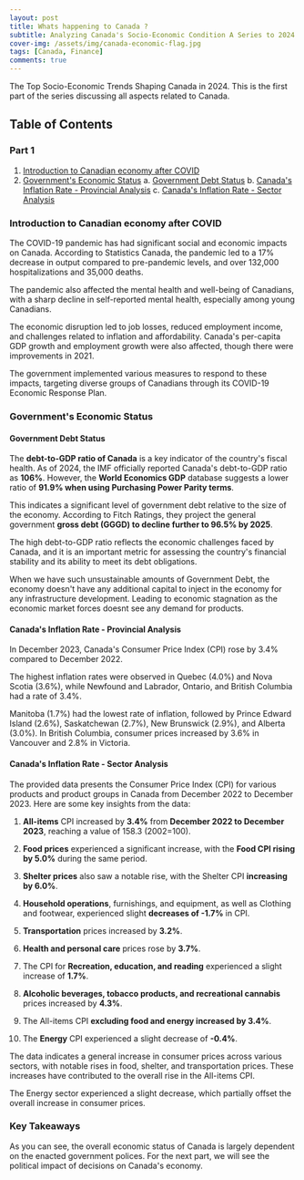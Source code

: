 ```yaml
---
layout: post
title: Whats happening to Canada ?
subtitle: Analyzing Canada's Socio-Economic Condition A Series to 2024.
cover-img: /assets/img/canada-economic-flag.jpg
tags: [Canada, Finance]
comments: true
---
```


The Top Socio-Economic Trends Shaping Canada in 2024. This is the first part of the series discussing all aspects related to Canada.

## Table of Contents
### Part 1

1. [Introduction to Canadian economy after COVID](#introduction-to-canadian-economy-after-covid)
2. [Government's Economic Status](#governments-economic-status)
    a. [Government Debt Status](#government-debt-status)
    b. [Canada's Inflation Rate - Provincial Analysis](#canadas-inflation-rate---provincial-analysis)
    c. [Canada's Inflation Rate - Sector Analysis](#canadas-inflation-rate---sector-analysis)

### Introduction to Canadian economy after COVID
 
The COVID-19 pandemic has had significant social and economic impacts on Canada. According to Statistics Canada, the pandemic led to a 17% decrease in output compared to pre-pandemic levels, and over 132,000 hospitalizations and 35,000 deaths. 

The pandemic also affected the mental health and well-being of Canadians, with a sharp decline in self-reported mental health, especially among young Canadians.

The economic disruption led to job losses, reduced employment income, and challenges related to inflation and affordability. Canada's per-capita GDP growth and employment growth were also affected, though there were improvements in 2021. 

The government implemented various measures to respond to these impacts, targeting diverse groups of Canadians through its COVID-19 Economic Response Plan.

### Government's Economic Status

#### Government Debt Status

The **debt-to-GDP ratio of Canada** is a key indicator of the country's fiscal health. As of 2024, the IMF officially reported Canada's debt-to-GDP ratio as **106%**. However, the **World Economics GDP** database suggests a lower ratio of **91.9% when using Purchasing Power Parity terms**. 

This indicates a significant level of government debt relative to the size of the economy. According to Fitch Ratings, they project the general government **gross debt (GGGD) to decline further to 96.5% by 2025**. 

The high debt-to-GDP ratio reflects the economic challenges faced by Canada, and it is an important metric for assessing the country's financial stability and its ability to meet its debt obligations.

When we have such unsustainable amounts of Government Debt, the economy doesn't have any additional capital to inject in the economy for any infrastructure development. Leading to economic stagnation as the economic market forces doesnt see any demand for products.

#### Canada's Inflation Rate - Provincial Analysis

In December 2023, Canada's Consumer Price Index (CPI) rose by 3.4% compared to December 2022. 

The highest inflation rates were observed in Quebec (4.0%) and Nova Scotia (3.6%), while Newfound and Labrador, Ontario, and British Columbia had a rate of 3.4%. 

Manitoba (1.7%) had the lowest rate of inflation, followed by Prince Edward Island (2.6%), Saskatchewan (2.7%), New Brunswick (2.9%), and Alberta (3.0%). In British Columbia, consumer prices increased by 3.6% in Vancouver and 2.8% in Victoria.

#### Canada's Inflation Rate - Sector Analysis

The provided data presents the Consumer Price Index (CPI) for various products and product groups in Canada from December 2022 to December 2023. Here are some key insights from the data:

1. **All-items** CPI increased by **3.4%** from **December 2022 to December 2023**, reaching a value of 158.3 (2002=100).
2. **Food prices** experienced a significant increase, with the **Food CPI rising by 5.0%** during the same period.
3. **Shelter prices** also saw a notable rise, with the Shelter CPI **increasing by 6.0%**.
4. **Household operations**, furnishings, and equipment, as well as Clothing and footwear, experienced slight **decreases of -1.7%** in CPI.
5. **Transportation** prices increased by **3.2%**.

6. **Health and personal care** prices rose by **3.7%**.
7. The CPI for **Recreation, education, and reading** experienced a slight increase of **1.7%**.
8. **Alcoholic beverages, tobacco products, and recreational cannabis** prices increased by **4.3%**.
9. The All-items CPI **excluding food and energy increased by 3.4%**.
10. The **Energy** CPI experienced a slight decrease of **-0.4%**.

The data indicates a general increase in consumer prices across various sectors, with notable rises in food, shelter, and transportation prices. These increases have contributed to the overall rise in the All-items CPI. 

The Energy sector experienced a slight decrease, which partially offset the overall increase in consumer prices.

### Key Takeaways

As you can see, the overall economic status of Canada is largely dependent on the enacted government polices. For the next part, we will see the political impact of decisions on Canada's economy.